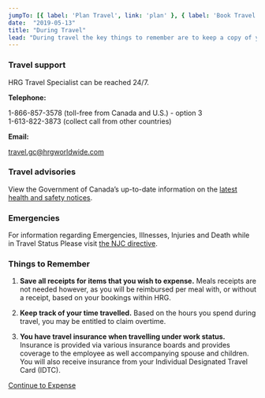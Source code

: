 ```yaml
---
jumpTo: [{ label: 'Plan Travel', link: 'plan' }, { label: 'Book Travel', link: 'book' }, { label: 'During Travel', link: 'travel' }, { label: 'Expense Travel', link: 'expense' }]
date:  "2019-05-13"
title: "During Travel"
lead: "During travel the key things to remember are to keep a copy of your receipts and keep your documents safe and with you at all times.  In case of an unexpected emergency or if you need travel related information, please contact HRG travel specialists via the information provided on this page."
---
```

<article class="content-left col-xs-12 col-sm-12 col-md-12">

<div class="card px-4 pt-4 my-4 bg-light">
    <div class="row">
        <div class="col-sm-8">

### Travel support

HRG Travel Specialist can be reached 24/7.

**Telephone:**

1-866-857-3578 (toll-free from Canada and U.S.) - option 3  
1-613-822-3873 (collect call from other countries)

**Email:** 

[travel.gc@hrgworldwide.com](mailto:travel.gc@hrgworldwide.com)
​
        </div>
        <div class="col-sm-4">
        </div>
    </div>
</div>

<div class="card px-4 pt-4 my-4 bg-light">
    <div class="row">
        <div class="col-sm-8">

### Travel advisories
View the Government of Canada’s up-to-date information on the [latest health and safety notices](https://travel.gc.ca/travelling/health-safety/travel-health-notices/221).
        </div>
        <div class="col-sm-4">
        </div>
    </div>
</div>

<div class="card px-4 pt-4 my-4 bg-light">
    <div class="row">
        <div class="col-sm-8">

### Emergencies
For information regarding Emergencies, Illnesses, Injuries and Death while in Travel Status Please visit [the NJC directive](https://www.njc-cnm.gc.ca/directive/d10/v238/s646/en).
        </div>
        <div class="col-sm-4">
        </div>
    </div>
</div>


<div class="card px-4 pt-4 my-4 bg-light">
    <div class="row">
        <div class="col-sm-8">


### Things to Remember
1. **Save all receipts for items that you wish to expense.**  Meals receipts are not needed however, as you will be reimbursed per meal with, or without a receipt, based on your bookings within HRG.

2. **Keep track of your time travelled.** Based on the hours you spend during travel, you may be entitled to claim overtime.

3. **You have travel insurance when travelling under work status.**  Insurance is provided via various insurance boards and provides coverage to the employee as well accompanying spouse and children.  You will also receive insurance from your Individual Designated Travel Card (IDTC).
        </div>
        <div class="col-sm-4">
        </div>
    </div>
</div>


<p class="text-center">
    <a href="/en/expense" class="btn btn-outline-primary my-4 px-4">Continue to Expense</a>
</p>

</article>
